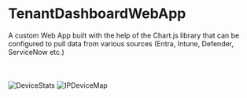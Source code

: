 # TenantDashboardWebApp
A custom Web App built with the help of the Chart.js library that can be configured to pull data from various sources (Entra, Intune, Defender, ServiceNow etc.)
<br><br><br><br>
![DeviceStats](https://github.com/AdrianbCojocaru/TenantDashboardWebApp/blob/main/screenshots/DeviceStats.png)
![IPDeviceMap](https://github.com/AdrianbCojocaru/TenantDashboardWebApp/blob/main/screenshots/DeviceMap.png)